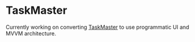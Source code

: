 # TaskMaster

Currently working on converting [TaskMaster](https://github.com/cs4372/ios-projects/tree/master/TaskMaster) to use programmatic UI and MVVM architecture.
